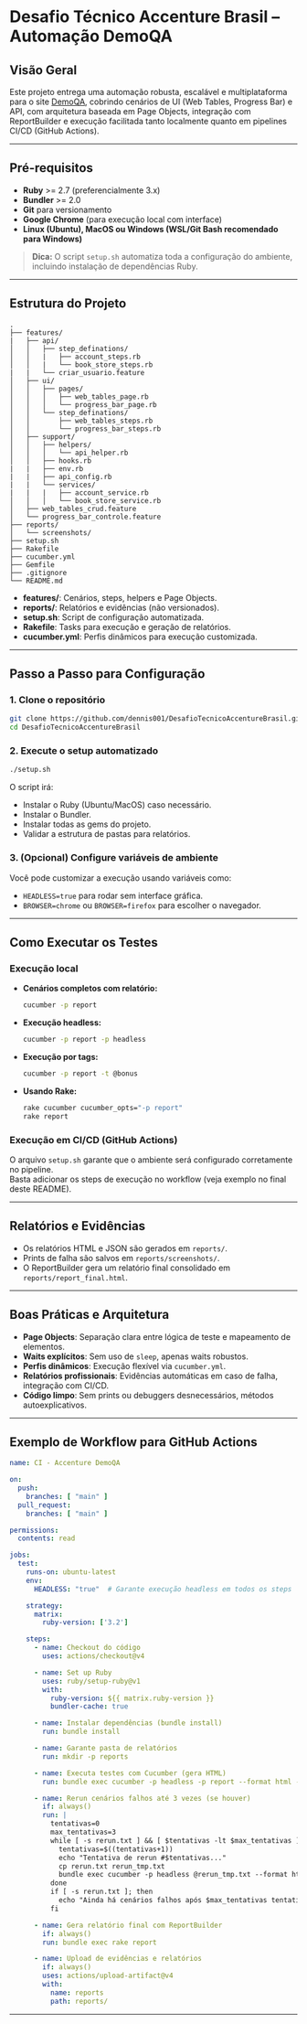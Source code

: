 # Desafio Técnico Accenture Brasil – Automação DemoQA

## Visão Geral

Este projeto entrega uma automação robusta, escalável e multiplataforma para o site [DemoQA](https://demoqa.com/), cobrindo cenários de UI (Web Tables, Progress Bar) e API, com arquitetura baseada em Page Objects, integração com ReportBuilder e execução facilitada tanto localmente quanto em pipelines CI/CD (GitHub Actions).

---

## Pré-requisitos

- **Ruby** >= 2.7 (preferencialmente 3.x)
- **Bundler** >= 2.0
- **Git** para versionamento
- **Google Chrome** (para execução local com interface)
- **Linux (Ubuntu), MacOS ou Windows (WSL/Git Bash recomendado para Windows)**

> **Dica:** O script `setup.sh` automatiza toda a configuração do ambiente, incluindo instalação de dependências Ruby.

---

## Estrutura do Projeto

```
.
├── features/
|   ├── api/
│   │   ├── step_definations/
│   │   |   ├── account_steps.rb
│   │   |   └── book_store_steps.rb
|   |   └── criar_usuario.feature
│   ├── ui/
│   │   ├── pages/
│   │   │   ├── web_tables_page.rb
│   │   │   └── progress_bar_page.rb
│   │   └── step_definations/
│   │       ├── web_tables_steps.rb
│   │       └── progress_bar_steps.rb
│   ├── support/
│   │   ├── helpers/
│   │   │   └── api_helper.rb
│   │   ├── hooks.rb
|   |   ├── env.rb
|   |   ├── api_config.rb
|   |   └── services/
|   |   |   ├── account_service.rb
│   │   │   └── book_store_service.rb
│   ├── web_tables_crud.feature
│   └── progress_bar_controle.feature
├── reports/
│   └── screenshots/
├── setup.sh
├── Rakefile
├── cucumber.yml
├── Gemfile
├── .gitignore
└── README.md
```

- **features/**: Cenários, steps, helpers e Page Objects.
- **reports/**: Relatórios e evidências (não versionados).
- **setup.sh**: Script de configuração automatizada.
- **Rakefile**: Tasks para execução e geração de relatórios.
- **cucumber.yml**: Perfis dinâmicos para execução customizada.

---

## Passo a Passo para Configuração

### 1. Clone o repositório

```sh
git clone https://github.com/dennis001/DesafioTecnicoAccentureBrasil.git
cd DesafioTecnicoAccentureBrasil
```

### 2. Execute o setup automatizado

```sh
./setup.sh
```
O script irá:
- Instalar o Ruby (Ubuntu/MacOS) caso necessário.
- Instalar o Bundler.
- Instalar todas as gems do projeto.
- Validar a estrutura de pastas para relatórios.

### 3. (Opcional) Configure variáveis de ambiente

Você pode customizar a execução usando variáveis como:
- `HEADLESS=true` para rodar sem interface gráfica.
- `BROWSER=chrome` ou `BROWSER=firefox` para escolher o navegador.

---

## Como Executar os Testes

### Execução local

- **Cenários completos com relatório:**
  ```sh
  cucumber -p report
  ```

- **Execução headless:**
  ```sh
  cucumber -p report -p headless
  ```

- **Execução por tags:**
  ```sh
  cucumber -p report -t @bonus
  ```

- **Usando Rake:**
  ```sh
  rake cucumber cucumber_opts="-p report"
  rake report
  ```

### Execução em CI/CD (GitHub Actions)

O arquivo `setup.sh` garante que o ambiente será configurado corretamente no pipeline.  
Basta adicionar os steps de execução no workflow (veja exemplo no final deste README).

---

## Relatórios e Evidências

- Os relatórios HTML e JSON são gerados em `reports/`.
- Prints de falha são salvos em `reports/screenshots/`.
- O ReportBuilder gera um relatório final consolidado em `reports/report_final.html`.

---

## Boas Práticas e Arquitetura

- **Page Objects**: Separação clara entre lógica de teste e mapeamento de elementos.
- **Waits explícitos**: Sem uso de `sleep`, apenas waits robustos.
- **Perfis dinâmicos**: Execução flexível via `cucumber.yml`.
- **Relatórios profissionais**: Evidências automáticas em caso de falha, integração com CI/CD.
- **Código limpo**: Sem prints ou debuggers desnecessários, métodos autoexplicativos.

---

## Exemplo de Workflow para GitHub Actions

```yaml
name: CI - Accenture DemoQA

on:
  push:
    branches: [ "main" ]
  pull_request:
    branches: [ "main" ]

permissions:
  contents: read

jobs:
  test:
    runs-on: ubuntu-latest
    env:
      HEADLESS: "true"  # Garante execução headless em todos os steps

    strategy:
      matrix:
        ruby-version: ['3.2']

    steps:
      - name: Checkout do código
        uses: actions/checkout@v4

      - name: Set up Ruby
        uses: ruby/setup-ruby@v1
        with:
          ruby-version: ${{ matrix.ruby-version }}
          bundler-cache: true

      - name: Instalar dependências (bundle install)
        run: bundle install

      - name: Garante pasta de relatórios
        run: mkdir -p reports

      - name: Executa testes com Cucumber (gera HTML)
        run: bundle exec cucumber -p headless -p report --format html --out reports/relatorio.html || true

      - name: Rerun cenários falhos até 3 vezes (se houver)
        if: always()
        run: |
          tentativas=0
          max_tentativas=3
          while [ -s rerun.txt ] && [ $tentativas -lt $max_tentativas ]; do
            tentativas=$((tentativas+1))
            echo "Tentativa de rerun #$tentativas..."
            cp rerun.txt rerun_tmp.txt
            bundle exec cucumber -p headless @rerun_tmp.txt --format html --out reports/relatorio_rerun_$tentativas.html --format rerun --out rerun.txt || true
          done
          if [ -s rerun.txt ]; then
            echo "Ainda há cenários falhos após $max_tentativas tentativas."
          fi

      - name: Gera relatório final com ReportBuilder
        if: always()
        run: bundle exec rake report

      - name: Upload de evidências e relatórios
        if: always()
        uses: actions/upload-artifact@v4
        with:
          name: reports
          path: reports/
```

---